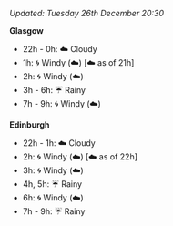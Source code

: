 *Updated: Tuesday 26th December 20:30*

**Glasgow**

* 22h - 0h: :cloud: Cloudy
* 1h: :cyclone: Windy (:cloud:) [:cloud: as of 21h]
* 2h: :cyclone: Windy (:cloud:)
* 3h - 6h: :umbrella: Rainy
* 7h - 9h: :cyclone: Windy (:cloud:)

**Edinburgh**

* 22h - 1h: :cloud: Cloudy
* 2h: :cyclone: Windy (:cloud:) [:cloud: as of 22h]
* 3h: :cyclone: Windy (:cloud:)
* 4h, 5h: :umbrella: Rainy
* 6h: :cyclone: Windy (:cloud:)
* 7h - 9h: :umbrella: Rainy
